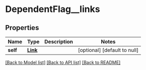# DependentFlag__links

## Properties
Name | Type | Description | Notes
------------ | ------------- | ------------- | -------------
**self** | [**Link**](Link.md) |  | [optional] [default to null]

[[Back to Model list]](../README.md#documentation-for-models) [[Back to API list]](../README.md#documentation-for-api-endpoints) [[Back to README]](../README.md)



